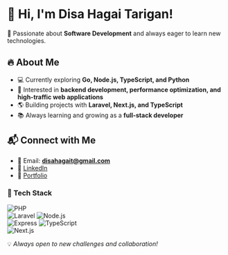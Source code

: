 # 👋 Hi, I'm Disa Hagai Tarigan!  

🚀 Passionate about **Software Development** and always eager to learn new technologies.  

## 🔥 About Me  
- 💻 Currently exploring **Go, Node.js, TypeScript, and Python**  
- 🎯 Interested in **backend development, performance optimization, and high-traffic web applications**  
- 🌎 Building projects with **Laravel, Next.js, and TypeScript**  
- 📚 Always learning and growing as a **full-stack developer**  

## 📬 Connect with Me  
- 📧 Email: **disahagait@gmail.com**  
- 💼 [LinkedIn](www.linkedin.com/in/hagaitrg) 
- 📝 [Portfolio](https://hagaitrg.github.io/my-portfolio/) 

### 🚀 Tech Stack  
![PHP](https://img.shields.io/badge/PHP-777BB4?style=flat&logo=php&logoColor=white)  
![Laravel](https://img.shields.io/badge/Laravel-FF2D20?style=flat&logo=laravel&logoColor=white)
![Node.js](https://img.shields.io/badge/Node.js-43853D?style=flat&logo=node.js&logoColor=white)  
![Express](https://img.shields.io/badge/Express.js-000000?logo=express&logoColor=fff&style=flat)
![TypeScript](https://shields.io/badge/TypeScript-3178C6?logo=TypeScript&logoColor=FFF&style=flat-square)  
![Next.js](https://img.shields.io/badge/Next.js-000000?style=flat&logo=next.js&logoColor=white)    

💡 _Always open to new challenges and collaboration!_  
